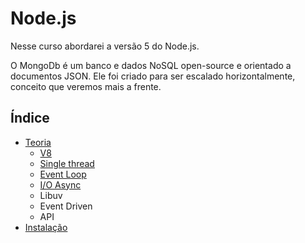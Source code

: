 # Node.js

Nesse curso abordarei a versão 5 do Node.js.

O MongoDb é um banco e dados NoSQL open-source e orientado a documentos JSON. Ele foi criado para ser escalado horizontalmente, conceito que veremos mais a frente.

## Índice

 - [Teoria](./theory.md)
   - [V8](./theory.md#v8)
   - [Single thread](./theory.md#single-thread)
   - [Event Loop](./theory.md#event-loop)
   - [I/O Async](./theory.md#i/o-async)
   - Libuv
   - Event Driven
   - API
 - [Instalação](./installation.md)